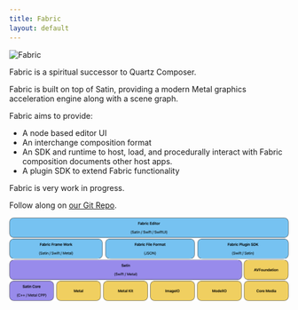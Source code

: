 ```yaml
---
title: Fabric
layout: default
---
```


![Fabric](./images/Fabric-1.png)


Fabric is a spiritual successor to Quartz Composer.

Fabric is built on top of Satin, providing a modern Metal graphics acceleration engine along with a scene graph. 

Fabric aims to provide:

* A node based editor UI
* An interchange composition format
* An SDK and runtime to host, load, and procedurally interact with Fabric composition documents other host apps.
* A plugin SDK to extend Fabric functionality

Fabric is very work in progress. 

Follow along on [our Git Repo](https://github.com/Fabric-Project/Fabric).


![Fabric](./images/Fabric-APIs.png)





